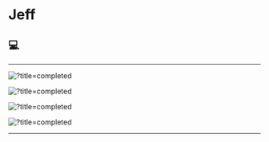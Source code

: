 # Jeff

## 💻
----------------------------------------------

![?title=completed](https://progress-bar.dev/75/?title=Lua&suffix=(Confident)&width=251&color=737373) 

![?title=completed](https://progress-bar.dev/70/?title=Java&suffix=(Confident)&width=245&color=737373) 

![?title=completed](https://progress-bar.dev/25/?title=Python&suffix=(novice)&width=233&color=737373) 

![?title=completed](https://progress-bar.dev/15/?title=SQL&suffix=(beginner)&width=251&color=737373) 


----------------------------------------------
> 
